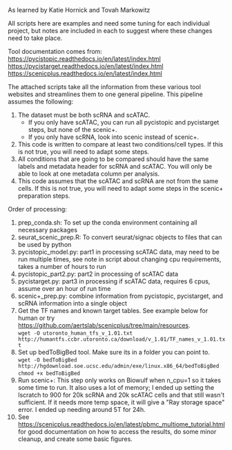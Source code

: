 As learned by Katie Hornick and Tovah Markowitz

All scripts here are examples and need some tuning for each individual project, but notes are included in each to suggest where these changes need to take place.


Tool documentation comes from:  
https://pycistopic.readthedocs.io/en/latest/index.html  
https://pycistarget.readthedocs.io/en/latest/index.html  
https://scenicplus.readthedocs.io/en/latest/index.html


The attached scripts take all the information from these various tool websites and streamlines them to one general pipeline.
This pipeline assumes the following:  
1. The dataset must be both scRNA and scATAC.  
    - If you only have scATAC, you can run all pycistopic and pycistarget steps, but none of the scenic+.  
    - If you only have scRNA, look into scenic instead of scenic+.  
2. This code is written to compare at least two conditions/cell types. If this is not true, you will need to adapt some steps.  
3. All conditions that are going to be compared should have the same labels and metadata header for scRNA and scATAC. You will only be able to look at one metadata column per analysis.  
4. This code assumes that the scATAC and scRNA are not from the same cells. If this is not true, you will need to adapt some steps in the scenic+ preparation steps.  


Order of processing:  
1. prep_conda.sh: To set up the conda environment containing all necessary packages  
2. seurat_scenic_prep.R: To convert seurat/signac objects to files that can be used by python  
3. pycistopic_model.py: part1 in processing scATAC data, may need to be run multiple times, see note in script about changing cpu requirements, takes a number of hours to run
4. pycistopic_part2.py: part2 in processing of scATAC data
5. pycistarget.py: part3 in processing if scATAC data, requires 6 cpus, assume over an hour of run time
6. scenic+_prep.py: combine information from pycistopic, pycistarget, and scRNA information into a single object  
7. Get the TF names and known target tables. See example below for human or try https://github.com/aertslab/scenicplus/tree/main/resources.  
`wget -O utoronto_human_tfs_v_1.01.txt  http://humantfs.ccbr.utoronto.ca/download/v_1.01/TF_names_v_1.01.txt`  
8. Set up bedToBigBed tool. Make sure its in a folder you can point to.  
`wget -O bedToBigBed http://hgdownload.soe.ucsc.edu/admin/exe/linux.x86_64/bedToBigBed`  
`chmod +x bedToBigBed`  
9. Run scenic+: This step only works on Biowulf when n_cpu=1 so it takes some time to run. It also uses a lot of memory; I ended up setting the lscratch to 900 for 20k scRNA and 20k scATAC cells and that still wasn't sufficient. If it needs more temp space, it will give a "Ray storage space" error. I ended up needing around 5T for 24h.
10. See https://scenicplus.readthedocs.io/en/latest/pbmc_multiome_tutorial.html for good documentation on how to access the results, do some minor cleanup, and create some basic figures.  
